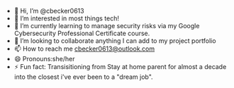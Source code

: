 - 👋 Hi, I’m @cbecker0613
- 👀 I’m interested in most things tech!
- 🌱 I’m currently learning to manage security risks via my Google Cybersecurity Professional Certificate course.
- 💞️ I’m looking to collaborate anything I can add to my project portfolio
- 📫 How to reach me cbecker0613@outlook.com
- 😄 Pronouns:she/her
- ⚡ Fun fact: Transisitioning from Stay at home parent for almost a decade into the closest i've ever been to a "dream job". 

<!---
cbecker0613/cbecker0613 is a ✨ special ✨ repository because its `README.md` (this file) appears on your GitHub profile.
You can click the Preview link to take a look at your changes.
--->
